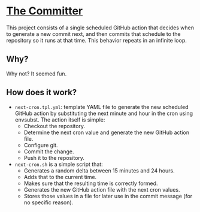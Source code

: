 # [The Committer](https://github.com/adeharo9/the-committer)

This project consists of a single scheduled GitHub action that decides when to generate a new commit next, and then
commits that schedule to the repository so it runs at that time. This behavior repeats in an infinite loop.

## Why?

Why not? It seemed fun.

## How does it work?

- `next-cron.tpl.yml`: template YAML file to generate the new scheduled GitHub action by substituting the next minute
and hour in the cron using envsubst. The action itself is simple:
  - Checkout the repository.
  - Determine the next cron value and generate the new GitHub action file.
  - Configure git.
  - Commit the change.
  - Push it to the repository.
- `next-cron.sh` is a simple script that:
  - Generates a random delta between 15 minutes and 24 hours.
  - Adds that to the current time.
  - Makes sure that the resulting time is correctly formed.
  - Generates the new GitHub action file with the next cron values.
  - Stores those values in a file for later use in the commit message (for no specific reason).
